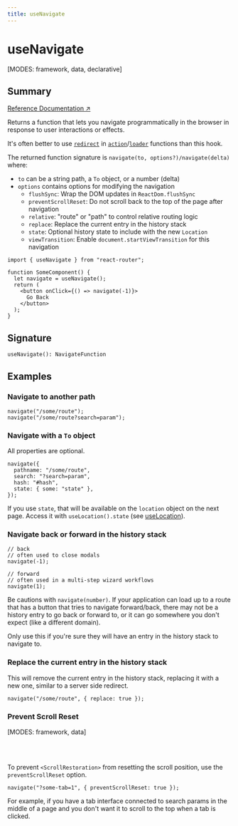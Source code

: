 ```yaml
---
title: useNavigate
---
```


# useNavigate

<!--
⚠️ ⚠️ IMPORTANT ⚠️ ⚠️ 

Hey! Thank you for helping improve our documentation!

This file is auto-generated from the JSDoc comments in the source
code, so please find the definition of this API and edit the JSDoc
comments accordingly and this file will be re-generated once those
changes are merged.
-->

[MODES: framework, data, declarative]

## Summary

[Reference Documentation ↗](https://api.reactrouter.com/v7/functions/react_router.useNavigate.html)

Returns a function that lets you navigate programmatically in the browser in
response to user interactions or effects.

It's often better to use [`redirect`](../utils/redirect) in [`action`](../../start/framework/route-module#action)/[`loader`](../../start/framework/route-module#loader) functions than this hook.

The returned function signature is `navigate(to, options?)/navigate(delta)` where:

* `to` can be a string path, a `To` object, or a number (delta)
* `options` contains options for modifying the navigation
  * `flushSync`: Wrap the DOM updates in `ReactDom.flushSync`
  * `preventScrollReset`: Do not scroll back to the top of the page after navigation
  * `relative`: "route" or "path" to control relative routing logic
  * `replace`: Replace the current entry in the history stack
  * `state`: Optional history state to include with the new `Location`
  * `viewTransition`: Enable `document.startViewTransition` for this navigation

```tsx
import { useNavigate } from "react-router";

function SomeComponent() {
  let navigate = useNavigate();
  return (
    <button onClick={() => navigate(-1)}>
      Go Back
    </button>
  );
}
```

## Signature

```tsx
useNavigate(): NavigateFunction
```

## Examples

### Navigate to another path

```tsx
navigate("/some/route");
navigate("/some/route?search=param");
```

### Navigate with a `To` object

All properties are optional.

```tsx
navigate({
  pathname: "/some/route",
  search: "?search=param",
  hash: "#hash",
  state: { some: "state" },
});
```

If you use `state`, that will be available on the `location` object on the next page. Access it with `useLocation().state` (see [useLocation](./useLocation)).

### Navigate back or forward in the history stack

```tsx
// back
// often used to close modals
navigate(-1);

// forward
// often used in a multi-step wizard workflows
navigate(1);
```

Be cautions with `navigate(number)`. If your application can load up to a route that has a button that tries to navigate forward/back, there may not be a history entry to go back or forward to, or it can go somewhere you don't expect (like a different domain).

Only use this if you're sure they will have an entry in the history stack to navigate to.

### Replace the current entry in the history stack

This will remove the current entry in the history stack, replacing it with a new one, similar to a server side redirect.

```tsx
navigate("/some/route", { replace: true });
```

### Prevent Scroll Reset

[MODES: framework, data]

<br/>
<br/>

To prevent `<ScrollRestoration>` from resetting the scroll position, use the `preventScrollReset` option.

```tsx
navigate("?some-tab=1", { preventScrollReset: true });
```

For example, if you have a tab interface connected to search params in the middle of a page and you don't want it to scroll to the top when a tab is clicked.

